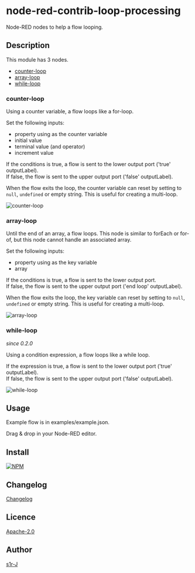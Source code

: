 node-red-contrib-loop-processing
====

Node-RED nodes to help a flow looping.

## Description

This module has 3 nodes.

- [counter-loop](#counter-loop)
- [array-loop](#array-loop)
- [while-loop](#while-loop)

### counter-loop

Using a counter variable, a flow loops like a for-loop.

Set the following inputs:
- property using as the counter variable
- initial value
- terminal value (and operator)
- increment value

If the conditions is true, a flow is sent to the lower output port ('true' outputLabel).  
If false, the flow is sent to the upper output port ('false' outputLabel). 

When the flow exits the loop, the counter variable can reset by setting to `null`, `undefined` or empty string. This is useful for creating a multi-loop.

![counter-loop](./examples/counterloop-example.png)

### array-loop

Until the end of an array, a flow loops. This node is similar to forEach or for-of,
but this node cannot handle an associated array.

Set the following inputs:
- property using as the key variable
- array

If the conditions is true, a flow is sent to the lower output port.  
If false, the flow is sent to the upper output port ('end loop' outputLabel). 

When the flow exits the loop, the key variable can reset by setting to `null`, `undefined` or empty string. This is useful for creating a multi-loop.

![array-loop](./examples/arrayloop-example.png)

### while-loop

*since 0.2.0*

Using a condition expression, a flow loops like a while loop.

If the expression is true, a flow is sent to the lower output port ('true' outputLabel).  
If false, the flow is sent to the upper output port ('false' outputLabel). 

![while-loop](./examples/whileloop-example.png)

## Usage

Example flow is in examples/example.json.

Drag & drop in your Node-RED editor.

## Install

[![NPM](https://nodei.co/npm/node-red-contrib-loop-processing.png)](https://nodei.co/npm/node-red-contrib-loop-processing/)

## Changelog

[Changelog](https://github.com/s1r-J/node-red-contrib-loop-processing/blob/master/CHANGELOG.md)

## Licence

[Apache-2.0](http://www.apache.org/licenses/LICENSE-2.0.html)

## Author

[s1r-J](https://github.com/s1r-J)